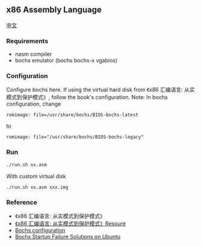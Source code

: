 ## x86 Assembly Language

[中文](./README_CN.md)

### Requirements
- nasm compiler
- bochs emulator (bochs bochs-x vgabios)

### Configuration
Configure bochs here. If using the virtual hard disk from 《x86 汇编语言: 从实模式到保护模式》, follow the book's configuration.
Note: In bochs configuration, change
```
romimage: file=/usr/share/bochs/BIOS-bochs-latest
```
to
```
romimage: file="/usr/share/bochs/BIOS-bochs-legacy"
```
### Run
```sh
./run.sh xx.asm
```
With custom virtual disk
```
./run.sh xx.asm xxx.img
```

### Reference
- 《x86 汇编语言: 从实模式到保护模式》
- [《x86 汇编语言: 从实模式到保护模式》Resoure](https://www.lizhongc.com/thread-1-1-1.html)
- [Bochs configuration](http://blog.ccyg.studio/article/eedcc300-35f4-4174-9622-c336aa8d7881/)
- [Bochs Startup Failure Solutions on Ubuntu](http://blog.ccyg.studio/article/eedcc300-35f4-4174-9622-c336aa8d7881/)
